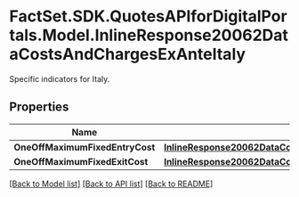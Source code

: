 # FactSet.SDK.QuotesAPIforDigitalPortals.Model.InlineResponse20062DataCostsAndChargesExAnteItaly
Specific indicators for Italy.

## Properties

Name | Type | Description | Notes
------------ | ------------- | ------------- | -------------
**OneOffMaximumFixedEntryCost** | [**InlineResponse20062DataCostsAndChargesExAnteItalyOneOffMaximumFixedEntryCost**](InlineResponse20062DataCostsAndChargesExAnteItalyOneOffMaximumFixedEntryCost.md) |  | [optional] 
**OneOffMaximumFixedExitCost** | [**InlineResponse20062DataCostsAndChargesExAnteItalyOneOffMaximumFixedExitCost**](InlineResponse20062DataCostsAndChargesExAnteItalyOneOffMaximumFixedExitCost.md) |  | [optional] 

[[Back to Model list]](../README.md#documentation-for-models) [[Back to API list]](../README.md#documentation-for-api-endpoints) [[Back to README]](../README.md)

